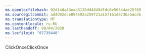```yaml
---
ms.openlocfilehash: 92d14da43ead3120dd4849dfdc8e56544ae25f80
ms.sourcegitcommit: ad4d92dce894592a259721a1571b1d8736abacdb
ms.translationtype: MT
ms.contentlocale: ru-RU
ms.lasthandoff: 08/04/2020
ms.locfileid: "87739440"
---
```

 <span data-ttu-id="84e7f-101">ClickOnce</span><span class="sxs-lookup"><span data-stu-id="84e7f-101">ClickOnce</span></span> 